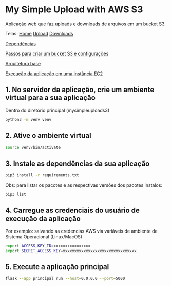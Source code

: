 # My Simple Upload with AWS S3

Aplicação web que faz uploads e downloads de arquivos em um bucket S3. 

Telas: [Home](https://github.com/armandossrecife/mysimpleuploads3/blob/main/docs/home.png) [Upload](https://github.com/armandossrecife/mysimpleuploads3/blob/main/docs/upload_2.png) [Downloads](https://github.com/armandossrecife/mysimpleuploads3/blob/main/docs/downloads.png) 

[Dependências](https://github.com/armandossrecife/mysimpleuploads3/blob/main/docs/dependencias.md)

[Passos para criar um bucket S3 e configurações](https://github.com/armandossrecife/mysimpleuploads3/blob/main/docs/passos_s3.md)

[Arquitetura base](https://github.com/armandossrecife/mysimpleuploads3/blob/main/docs/arquitetura.png)

[Execução da aplicação em uma instância EC2](https://github.com/armandossrecife/mysimpleuploads3/blob/main/docs/passos_ec2.md)

## 1. No servidor da aplicação, crie um ambiente virtual para a sua aplicação

Dentro do diretório principal (mysimpleuploads3)

```bash
python3 -m venv venv
```

## 2. Ative o ambiente virtual

```bash
source venv/bin/activate
```

## 3. Instale as dependências da sua aplicação

```bash
pip3 install -r requirements.txt
```

Obs: para listar os pacotes e as respectivas versões dos pacotes instalos:
```bash
pip3 list
```

## 4. Carregue as credenciais do usuário de execução da aplicação

Por exemplo: salvando as credencias AWS via variáveis de ambiente de Sistema Operacional (Linux/MacOS)

```bash
export ACCESS_KEY_ID=xxxxxxxxxxxxxxxx
export SECRET_ACCESS_KEY=xxxxxxxxxxxxxxxxxxxxxxxxxxxxxxxx
```

## 5. Execute a aplicação principal
```bash
flask --app principal run --host=0.0.0.0 --port=5000
```
